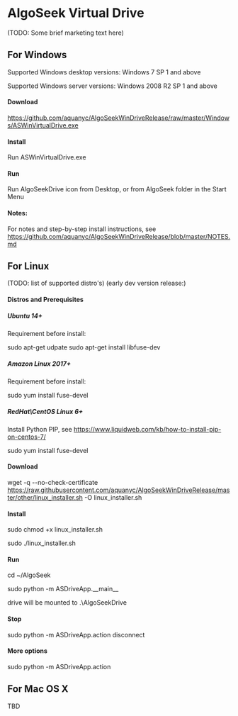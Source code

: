# AlgoSeek Virtual Drive

(TODO: Some brief marketing text here)

## For Windows

Supported Windows desktop versions: Windows 7 SP 1 and above

Supported Windows server versions: Windows 2008 R2 SP 1 and above


#### Download

https://github.com/aquanyc/AlgoSeekWinDriveRelease/raw/master/Windows/ASWinVirtualDrive.exe

#### Install

Run ASWinVirtualDrive.exe

#### Run

Run AlgoSeekDrive icon from Desktop, or from AlgoSeek folder in the Start Menu

#### Notes:

For notes and step-by-step install instructions, see https://github.com/aquanyc/AlgoSeekWinDriveRelease/blob/master/NOTES.md

## For Linux

(TODO: list of supported distro's)
(early dev version release:)

#### Distros and Prerequisites

##### Ubuntu 14+

Requirement before install:

sudo apt-get udpate
sudo apt-get install libfuse-dev

##### Amazon Linux 2017+

Requirement before install:

sudo yum install fuse-devel

##### RedHat\CentOS Linux 6+

Install Python PIP, see https://www.liquidweb.com/kb/how-to-install-pip-on-centos-7/

sudo yum install fuse-devel

#### Download

wget -q --no-check-certificate https://raw.githubusercontent.com/aquanyc/AlgoSeekWinDriveRelease/master/other/linux_installer.sh -O linux_installer.sh

#### Install

sudo chmod +x linux_installer.sh

sudo ./linux_installer.sh

#### Run

cd ~/AlgoSeek

sudo python -m ASDriveApp.\_\_main\_\_

drive will be mounted to .\AlgoSeekDrive

#### Stop

sudo python -m ASDriveApp.action disconnect

#### More options

sudo python -m ASDriveApp.action 

## For Mac OS X 

TBD
